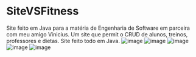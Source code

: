 # SiteVSFitness
Site feito em Java para a matéria de Engenharia de Software em parceira com meu amigo Vinicius.
Um site que permit o CRUD de alunos, treinos, professores e dietas. Site feito todo em Java.
![image](https://user-images.githubusercontent.com/57726283/124837303-f8d9b500-df5a-11eb-8450-027338b7be71.png)
![image](https://user-images.githubusercontent.com/57726283/124837328-02631d00-df5b-11eb-88a6-df166e9bb139.png)
![image](https://user-images.githubusercontent.com/57726283/124837347-098a2b00-df5b-11eb-835e-36066a6641f8.png)
![image](https://user-images.githubusercontent.com/57726283/124837353-0c851b80-df5b-11eb-83c7-8398214fbd6e.png)
![image](https://user-images.githubusercontent.com/57726283/124837364-0e4edf00-df5b-11eb-8f67-37904473b2ec.png)
